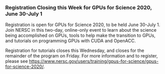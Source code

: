 ### Registration Closing this Week for GPUs for Science 2020, June 30-July 1

Registration is open for GPUs for Science 2020, to be held June 30-July 1. 
Join NERSC in this two-day, online-only event to learn about the science being 
accomplished on GPUs, tools to help make the transition to GPUs, and tutorials 
on programming GPUs with CUDA and OpenACC.

Registration for tutorials closes this Wednesday, and closes for the remainder
of the program on Friday. For more information and to register, please see 
<https://www.nersc.gov/users/training/gpus-for-science/gpus-for-science-2020/>.

